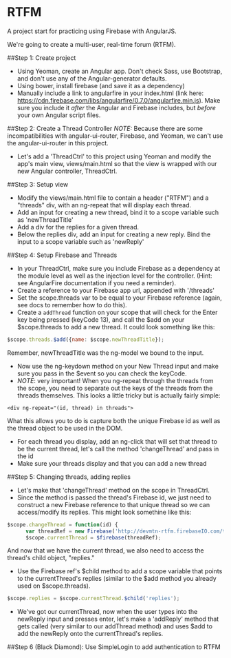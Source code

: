RTFM
====

A project start for practicing using Firebase with AngularJS.

We're going to create a multi-user, real-time forum (RTFM).

##Step 1: Create project
* Using Yeoman, create an Angular app. Don't check Sass, use Bootstrap, and don't use any of the Angular-generator defaults.
* Using bower, install firebase (and save it as a dependency)
* Manually include a link to angularfire in your index.html (link here: https://cdn.firebase.com/libs/angularfire/0.7.0/angularfire.min.js). Make sure you include it *after* the Angular and Firebase includes, but *before* your own Angular script files.

##Step 2: Create a Thread Controller
*NOTE:* Because there are some incompatibilities with angular-ui-router, Firebase, and Yeoman, we can't use the angular-ui-router in this project. 
* Let's add a 'ThreadCtrl' to this project using Yeoman and modify the app's main view, views/main.html so that the view is wrapped with our new Angular controller, ThreadCtrl.

##Step 3: Setup view
* Modify the views/main.html file to contain a header ("RTFM") and a "threads" div, with an ng-repeat that will display each thread.
* Add an input for creating a new thread, bind it to a scope variable such as 'newThreadTitle'
* Add a div for the replies for a given thread. 
* Below the replies div, add an input for creating a new reply. Bind the input to a scope variable such as 'newReply'

##Step 4: Setup Firebase and Threads
* In your ThreadCtrl, make sure you include Firebase as a dependency at the module level as well as the injection level for the controller. (Hint: see AngularFire documentation if you need a reminder).
* Create a reference to your Firebase app url, appended with '/threads'
* Set the scope.threads var to be equal to your Firebase reference (again, see docs to remember how to do this).
* Create a `addThread` function on your scope that will check for the Enter key being pressed (keyCode 13), and call the $add on your $scope.threads to add a new thread. It could look something like this:

```javascript
$scope.threads.$add({name: $scope.newThreadTitle});
```
Remember, newThreadTitle was the ng-model we bound to the input.
* Now use the ng-keydown method on your New Thread input and make sure you pass in the $event so you can check the keyCode.
* *NOTE*: very important! When you ng-repeat through the threads from the scope, you need to separate out the keys of the threads from the threads themselves. This looks a little tricky but is actually fairly simple:

```
<div ng-repeat="(id, thread) in threads">
```
What this allows you to do is capture both the unique Firebase id as well as the thread object to be used in the DOM.
* For each thread you display, add an ng-click that will set that thread to be the current thread, let's call the method 'changeThread' and pass in the id
* Make sure your threads display and that you can add a new thread

##Step 5: Changing threads, adding replies
* Let's make that 'changeThread' method on the scope in ThreadCtrl.
* Since the method is passed the thread's Firebase id, we just need to construct a new Firebase reference to that unique thread so we can access/modify its replies. This might look somethine like this:

```javascript
$scope.changeThread = function(id) {
      var threadRef = new Firebase('http://devmtn-rtfm.firebaseIO.com/threads/'+id);
      $scope.currentThread = $firebase(threadRef);
```
And now that we have the current thread, we also need to access the thread's child object, "replies."
* Use the Firebase ref's $child method to add a scope variable that points to the currentThread's replies (similar to the $add method you already used on $scope.threads).

```javascript
$scope.replies = $scope.currentThread.$child('replies');
```

* We've got our currentThread, now when the user types into the newReply input and presses enter, let's make a 'addReply' method that gets called (very similar to our addThread method) and uses $add to add the newReply onto the currentThread's replies.

##Step 6 (Black Diamond): Use SimpleLogin to add authentication to RTFM
